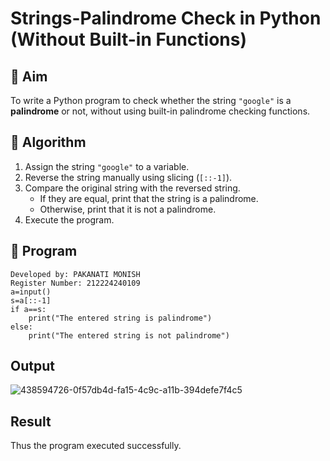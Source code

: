 # Strings-Palindrome Check in Python (Without Built-in Functions)

## 🎯 Aim
To write a Python program to check whether the string `"google"` is a **palindrome** or not, without using built-in palindrome checking functions.

## 🧠 Algorithm
1. Assign the string `"google"` to a variable.
2. Reverse the string manually using slicing (`[::-1]`).
3. Compare the original string with the reversed string.
   - If they are equal, print that the string is a palindrome.
   - Otherwise, print that it is not a palindrome.
4. Execute the program.

## 🧾 Program
```
Developed by: PAKANATI MONISH
Register Number: 212224240109
a=input()
s=a[::-1]
if a==s:
    print("The entered string is palindrome")
else:
    print("The entered string is not palindrome")
```
## Output
![438594726-0f57db4d-fa15-4c9c-a11b-394defe7f4c5](https://github.com/user-attachments/assets/3808668c-02ae-4a9f-85c4-5b8923dba62d)

## Result
Thus the program executed successfully.
